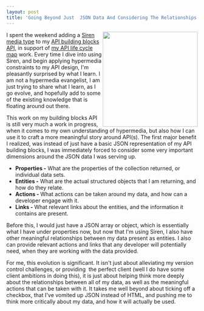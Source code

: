 ```yaml
---
layout: post
title: 'Going Beyond Just  JSON Data And Considering The Relationships That Exist, And The Actions That Can Be Taken'
---
```

<p><img src="https://s3.amazonaws.com/kinlane-productions/bw-icons/bw-relational-data.png" alt="" width="250" align="right" /></p>
<p>I spent the weekend adding a <a href="https://github.com/kevinswiber/siren">Siren media type</a> to my <a href="https://kin-lane.github.io/buildingblock/">API building blocks API</a>, in support of <a href="http://apievangelist.com/2015/11/29/the-api-lifecycle-my-talk-from-defrag-and-apistrat/">my API life cycle map</a>&nbsp;work. Every time I dive into using Siren, and begin applying hypermedia constraints to my API design, I'm pleasantly surprised by what I learn. I am not a hypermedia evangelist, I am just trying to share what I learn, as I go evolve, and hopefully add to some of the existing knowledge that is floating around out there.&nbsp;</p>
<p>This work on my building blocks API is still very much a work in progress, when it comes to my own understanding of hypermedia, but also how I can use it to craft a more meaningful story around API(s). The first major benefit I realized, was instead of just have a basic JSON representation of my API building blocks, I was immediately forced to consider some very important dimensions around the JSON data I was serving up.</p>
<ul>
<li><strong>Properties -</strong> What are the properties of the collection returned, or individual data sets.</li>
<li><strong>Entities -</strong> What are the actual structured objects that I am returning, and how do they relate.</li>
<li><strong>Actions - </strong>What actions can be taken around my data, and how can a developer engage with it.</li>
<li><strong>Links - </strong>What relevant links about the entities, and the information it contains are present.</li>
</ul>
<p>Before this, I would just have a JSON array or object, which is essentially what I have under properties now, but now that I'm using Siren, I also have other meaningful relationships between my data present as entities. I also can provide relevant actions and links that any developer will potentially need, when they are working with the data provided.</p>
<p>For me, this evolution is significant. It isn't just about alleviating my version control challenges, or providing &nbsp;the perfect client (well I do have some client ambitions in doing this), it is just about helping think more deeply about the relationships between all of my data, as well as the meaningful actions that can be taken with it. It takes me well beyond about ticking off a checkbox, that I've vomited up JSON instead of HTML, and pushing me to think more critically about my data, and how it will actually be used.</p>
